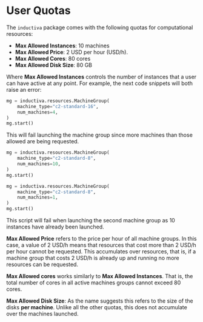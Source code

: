 # User Quotas

The `inductiva` package comes with the following quotas for
computational resources:

+ **Max Allowed Instances**: 10 machines
+ **Max Allowed Price**: 2 USD per hour (USD/h).
+ **Max Allowed Cores**: 80 cores
+ **Max Allowed Disk Size**: 80 GB

Where **Max Allowed Instances** controls the number of instances that
a user can have active at any point. For example, the next code
snippets will both raise an error:

```python
mg = inductiva.resources.MachineGroup(
    machine_type="c2-standard-16",
    num_machines=4,
)
mg.start()
```

This will fail launching the machine group since more machines than
those allowed are being requested.

```python
mg = inductiva.resources.MachineGroup(
    machine_type="c2-standard-8",
    num_machines=10,
)
mg.start()

mg = inductiva.resources.MachineGroup(
    machine_type="c2-standard-8",
    num_machines=1,
)
mg.start()
```

This script will fail when launching the second machine group as 10
instances have already been launched.

**Max Allowed Price** refers to the price per hour of all machine
  groups. In this case, a value of 2 USD/h means that resources that
  cost more than 2 USD/h per hour cannot be requested. This
  accumulates over resources, that is, if a machine group that costs 2
  USD/h is already up and running no more resources can be requested.

**Max Allowed cores** works similarly to **Max Allowed
  Instances**. That is, the total number of cores in all active
  machines groups cannot exceed 80 cores.

**Max Allowed Disk Size**: As the name suggests this refers to the
  size of the disks **per machine**. Unlike all the other quotas, this
  does not accumulate over the machines launched.